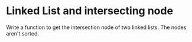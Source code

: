 # Linked List and intersecting node

Write a function to get the intersection node of two linked lists. The nodes aren't sorted.